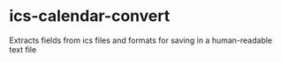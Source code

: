 # ics-calendar-convert
Extracts fields from ics files and formats for saving in a human-readable text file
